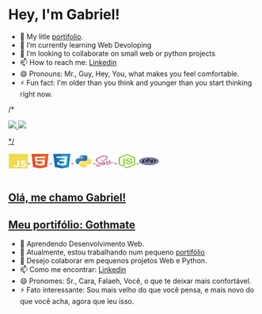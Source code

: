 # Hey, I'm Gabriel!

- 🔭 My litle <a href="https://gothmate.000webhostapp.com/" target="_blank">portifolio</a>.
- 🌱 I’m currently learning Web Devoloping
- 👯 I’m looking to collaborate on small web or python projects
- 📫 How to reach me: <a href="https://www.linkedin.com/in/gabriel-correia-dev/">Linkedin</a>
- 😄 Pronouns: Mr., Guy, Hey, You, what makes you feel comfortable.
- ⚡ Fun fact: I'm older than you think and younger than you start thinking right now.

/* <div>
  <a href="https://github.com/gothmate">
  <img height="180em" src="github-readme-stats-git-master-gothmate.vercel.app/api?username=gothmate&show_icons=true&theme=dark&include_all_commits=true&count_private=true">
  <img height="180em" src="github-readme-stats-git-master-gothmate.vercel.app/api/top-langs/?username=gothmate&layout=compact&langs_count=16&theme=dark"/>
</div> */
  
<div style="display: inline_block"><br>
  <img align="center" alt="Js" height="30" width="40" src="https://raw.githubusercontent.com/devicons/devicon/master/icons/javascript/javascript-plain.svg">
  <img align="center" alt="HTML" height="30" width="40" src="https://raw.githubusercontent.com/devicons/devicon/master/icons/html5/html5-original.svg">
  <img align="center" alt="CSS" height="30" width="40" src="https://raw.githubusercontent.com/devicons/devicon/master/icons/css3/css3-original.svg">
  <img align="center" alt="Python" height="30" width="40" src="https://raw.githubusercontent.com/devicons/devicon/master/icons/python/python-original.svg">
  <img align="center" alt="sass" height="30" width="40" src="https://raw.githubusercontent.com/devicons/devicon/master/icons/sass/sass-original.svg">
  <img align="center" alt="node" height="30" width="40" src="https://raw.githubusercontent.com/devicons/devicon/master/icons/nodejs/nodejs-plain.svg">
  <img align="center" alt="CSS" height="30" width="40" src="https://raw.githubusercontent.com/devicons/devicon/master/icons/php/php-original.svg">
</div>
<br>  
  
## Olá, me chamo Gabriel!
  ## Meu portifólio: <a href="https://gothmate.000webhostapp.com" target="_blank">Gothmate</a>
  
 - 🌱 Aprendendo Desenvolvimento Web.
 - 🔭 Atualmente, estou trabalhando num pequeno <a href="https://gothmate.000webhostapp.com" target="_blank">portifólio</a>
 - 👯 Desejo colaborar em pequenos projetos Web e Python.
 - 📫 Como me encontrar: <a href="https://www.linkedin.com/in/gabriel-correia-dev/">Linkedin</a> 
 - 😄 Pronomes: Sr., Cara, Falaeh, Você, o que te deixar mais confortável.
 - ⚡ Fato interessante: Sou mais velho do que você pensa, e mais novo do que você acha, agora que leu isso.
